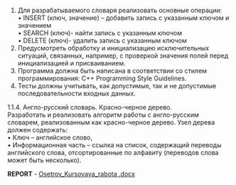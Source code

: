 1. Для разрабатываемого словаря реализовать основные операции:</br>
• INSERT (ключ, значение) – добавить запись с указанным ключом и значением</br> 
• SEARCH (ключ)- найти запись с указанным ключом</br>
• DELETE (ключ)- удалить запись с указанным ключом</br>
2. Предусмотреть обработку и инициализацию исключительных ситуаций, связанных, например, с проверкой значения полей перед инициализацией и присваиванием. 
3. Программа должна быть написана в соответствии со стилем программирования: C++ Programming Style Guidelines. 
4. Тесты должны учитывать, как допустимые, так и не допустимые последовательности входных данных.

1.1.4. Англо-русский словарь. Красно-черное дерево.</br>
Разработать и реализовать алгоритм работы с англо-русским словарем, реализованным как красно-черное дерево. Узел дерева должен содержать: </br>
•  Ключ – английское слово, </br>
• Информационная часть – ссылка на список, содержащий переводы английского слова, отсортированные по алфавиту (переводов слова может быть несколько).</br>

<b>REPORT</b> - [Osetrov_Kursovaya_rabota .docx](https://github.com/danos011/RedBlackTree_C/files/9749230/Osetrov_Kursovaya_rabota.docx)

